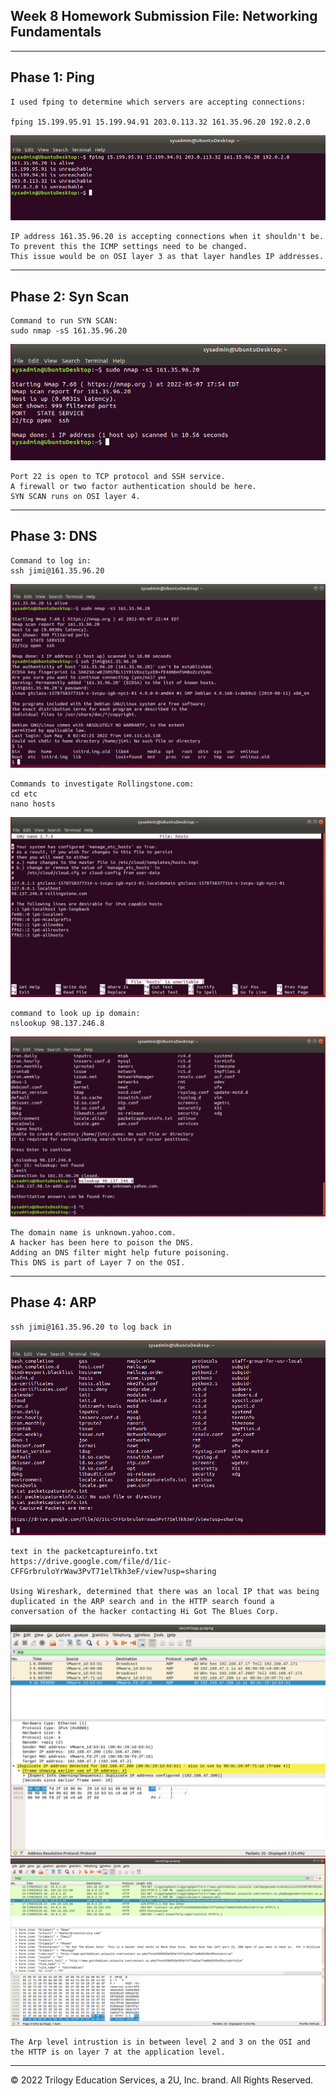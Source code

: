 ## Week 8 Homework Submission File: Networking Fundamentals

---

## Phase 1: Ping

    
    I used fping to determine which servers are accepting connections:

    fping 15.199.95.91 15.199.94.91 203.0.113.32 161.35.96.20 192.0.2.0

![pic](Images/fping.PNG)

    IP address 161.35.96.20 is accepting connections when it shouldn't be.
    To prevent this the ICMP settings need to be changed.
    This issue would be on OSI layer 3 as that layer handles IP addresses.
    

---

## Phase 2: Syn Scan

    Command to run SYN SCAN:
    sudo nmap -sS 161.35.96.20

![pic](Images/Syn_scan.PNG)

    Port 22 is open to TCP protocol and SSH service.
    A firewall or two factor authentication should be here.
    SYN SCAN runs on OSI layer 4.

---

## Phase 3: DNS

    Command to log in:
    ssh jimi@161.35.96.20

![pic](Images/Jimi.PNG)

    Commands to investigate Rollingstone.com:
    cd etc
    nano hosts

![pic](Images/Jimi_2.PNG)

    command to look up ip domain:
    nslookup 98.137.246.8

![pic](Images/DNS.PNG)

    The domain name is unknown.yahoo.com. 
    A hacker has been here to poison the DNS.
    Adding an DNS filter might help future poisoning.
    This DNS is part of Layer 7 on the OSI.


---

## Phase 4: ARP

    ssh jimi@161.35.96.20 to log back in

![pic](Images/Packet.PNG)

    text in the packetcaptureinfo.txt
    https://drive.google.com/file/d/1ic-CFFGrbruloYrWaw3PvT71elTkh3eF/view?usp=sharing

    Using Wireshark, determined that there was an local IP that was being duplicated in the ARP search and in the HTTP search found a conversation of the hacker contacting Hi Got The Blues Corp.

![pic](Images/Arp.PNG)
![pic](Images/Hacker_Got_the_Blues.PNG)

    The Arp level intrustion is in between level 2 and 3 on the OSI and the HTTP is on layer 7 at the application level.


---


© 2022 Trilogy Education Services, a 2U, Inc. brand. All Rights Reserved.
